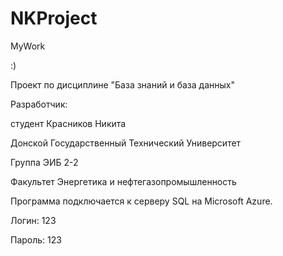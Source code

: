 # NKProject

MyWork

:)

Проект по дисциплине "База знаний и база данных"

Разработчик:

студент Красников Никита

Донской Государственный Технический Университет

Группа ЭИБ 2-2

Факультет Энергетика и нефтегазопромышленность

Программа подключается к серверу SQL на Microsoft Azure.

Логин: 123

Пароль: 123

